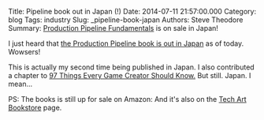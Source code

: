 Title: Pipeline book out in Japan (!)
Date: 2014-07-11 21:57:00.000
Category: blog
Tags: industry
Slug: _pipeline-book-japan
Authors: Steve Theodore
Summary: [Production Pipeline Fundamentals](http://www.borndigital.co.jp/book/5160.html) is on sale in Japan!

I just heard that [the Production Pipeline book is out in Japan](http://www.borndigital.co.jp/book/5160.html) as of today. Wowsers!  
  
This is actually my second time being published in Japan. I also contributed a chapter to [97 Things Every Game Creator Should Know.](http://webcatplus.nii.ac.jp/webcatplus/details/book/25610405.html)  But still. Japan. I mean...    
  
PS:  The books is still up for sale on Amazon:  And it's also on the [Tech Art Bookstore](http://techartsurvival.blogspot.com/p/bookstore.html) page.

